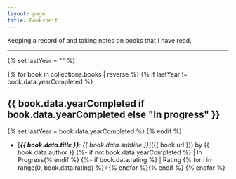 ```yaml
---
layout: page
title: Bookshelf
---
```


Keeping a record of and taking notes on books that I have read.

---
{% set lastYear = "" %}

{% for book in collections.books | reverse %}
{% if lastYear != book.data.yearCompleted %}
## {{ book.data.yearCompleted if book.data.yearCompleted else "In progress" }}
{% set lastYear = book.data.yearCompleted %}
{% endif %}
- [_**{{ book.data.title }}**: {{ book.data.subtitle }}_]({{ book.url }}) by {{ book.data.author }}
  {%- if not book.data.yearCompleted %} | <span class="pill">In Progress</span>{% endif %}
  {%- if book.data.rating %} | Rating <span aria-label="{{ book.data.rating }} stars">{% for i in range(0, book.data.rating) %}⭐️{% endfor %}</span>{% endif %}
{% endfor %}

<div style="height:1rem"></div>